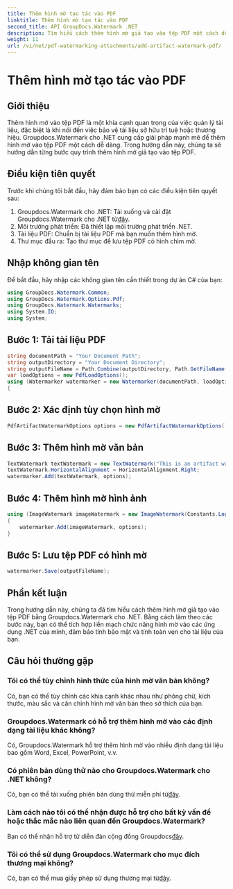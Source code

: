 ```yaml
---
title: Thêm hình mờ tạo tác vào PDF
linktitle: Thêm hình mờ tạo tác vào PDF
second_title: API GroupDocs.Watermark .NET
description: Tìm hiểu cách thêm hình mờ giả tạo vào tệp PDF một cách dễ dàng bằng cách sử dụng Groupdocs.Watermark cho .NET. Bảo vệ tài liệu của bạn một cách dễ dàng.
weight: 11
url: /vi/net/pdf-watermarking-attachments/add-artifact-watermark-pdf/
---
```


# Thêm hình mờ tạo tác vào PDF

## Giới thiệu
Thêm hình mờ vào tệp PDF là một khía cạnh quan trọng của việc quản lý tài liệu, đặc biệt là khi nói đến việc bảo vệ tài liệu sở hữu trí tuệ hoặc thương hiệu. Groupdocs.Watermark cho .NET cung cấp giải pháp mạnh mẽ để thêm hình mờ vào tệp PDF một cách dễ dàng. Trong hướng dẫn này, chúng ta sẽ hướng dẫn từng bước quy trình thêm hình mờ giả tạo vào tệp PDF.
## Điều kiện tiên quyết
Trước khi chúng tôi bắt đầu, hãy đảm bảo bạn có các điều kiện tiên quyết sau:
1.  Groupdocs.Watermark cho .NET: Tải xuống và cài đặt Groupdocs.Watermark cho .NET từ[đây](https://releases.groupdocs.com/Watermark/net/).
2. Môi trường phát triển: Đã thiết lập môi trường phát triển .NET.
3. Tài liệu PDF: Chuẩn bị tài liệu PDF mà bạn muốn thêm hình mờ.
4. Thư mục đầu ra: Tạo thư mục để lưu tệp PDF có hình chìm mờ.

## Nhập không gian tên
Để bắt đầu, hãy nhập các không gian tên cần thiết trong dự án C# của bạn:
```csharp
using GroupDocs.Watermark.Common;
using GroupDocs.Watermark.Options.Pdf;
using GroupDocs.Watermark.Watermarks;
using System.IO;
using System;
```
## Bước 1: Tải tài liệu PDF
```csharp
string documentPath = "Your Document Path";
string outputDirectory = "Your Document Directory";
string outputFileName = Path.Combine(outputDirectory, Path.GetFileName(documentPath));
var loadOptions = new PdfLoadOptions();
using (Watermarker watermarker = new Watermarker(documentPath, loadOptions))
{
```
## Bước 2: Xác định tùy chọn hình mờ
```csharp
PdfArtifactWatermarkOptions options = new PdfArtifactWatermarkOptions();
```
## Bước 3: Thêm hình mờ văn bản
```csharp
TextWatermark textWatermark = new TextWatermark("This is an artifact watermark", new Font("Arial", 8));
textWatermark.HorizontalAlignment = HorizontalAlignment.Right;
watermarker.Add(textWatermark, options);
```
## Bước 4: Thêm hình mờ hình ảnh
```csharp
using (ImageWatermark imageWatermark = new ImageWatermark(Constants.LogoBmp))
{
    watermarker.Add(imageWatermark, options);
}
```
## Bước 5: Lưu tệp PDF có hình mờ
```csharp
watermarker.Save(outputFileName);
```

## Phần kết luận
Trong hướng dẫn này, chúng ta đã tìm hiểu cách thêm hình mờ giả tạo vào tệp PDF bằng Groupdocs.Watermark cho .NET. Bằng cách làm theo các bước này, bạn có thể tích hợp liền mạch chức năng hình mờ vào các ứng dụng .NET của mình, đảm bảo tính bảo mật và tính toàn vẹn cho tài liệu của bạn.
## Câu hỏi thường gặp
### Tôi có thể tùy chỉnh hình thức của hình mờ văn bản không?
Có, bạn có thể tùy chỉnh các khía cạnh khác nhau như phông chữ, kích thước, màu sắc và căn chỉnh hình mờ văn bản theo sở thích của bạn.
### Groupdocs.Watermark có hỗ trợ thêm hình mờ vào các định dạng tài liệu khác không?
Có, Groupdocs.Watermark hỗ trợ thêm hình mờ vào nhiều định dạng tài liệu bao gồm Word, Excel, PowerPoint, v.v.
### Có phiên bản dùng thử nào cho Groupdocs.Watermark cho .NET không?
 Có, bạn có thể tải xuống phiên bản dùng thử miễn phí từ[đây](https://releases.groupdocs.com/).
### Làm cách nào tôi có thể nhận được hỗ trợ cho bất kỳ vấn đề hoặc thắc mắc nào liên quan đến Groupdocs.Watermark?
 Bạn có thể nhận hỗ trợ từ diễn đàn cộng đồng Groupdocs[đây](https://forum.groupdocs.com/c/watermark/19).
### Tôi có thể sử dụng Groupdocs.Watermark cho mục đích thương mại không?
Có, bạn có thể mua giấy phép sử dụng thương mại từ[đây](https://purchase.groupdocs.com/buy).